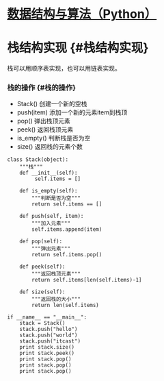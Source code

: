 # [数据结构与算法（Python）](../)

# 栈结构实现 {#栈结构实现}

栈可以用顺序表实现，也可以用链表实现。

### 栈的操作 {#栈的操作}

* Stack\(\) 创建一个新的空栈
* push\(item\) 添加一个新的元素item到栈顶
* pop\(\) 弹出栈顶元素
* peek\(\) 返回栈顶元素
* is\_empty\(\) 判断栈是否为空
* size\(\) 返回栈的元素个数

```
class Stack(object):
    """栈"""
    def __init__(self):
         self.items = []

    def is_empty(self):
        """判断是否为空"""
        return self.items == []

    def push(self, item):
        """加入元素"""
        self.items.append(item)

    def pop(self):
        """弹出元素"""
        return self.items.pop()

    def peek(self):
        """返回栈顶元素"""
        return self.items[len(self.items)-1]

    def size(self):
        """返回栈的大小"""
        return len(self.items)

if __name__ == "__main__":
    stack = Stack()
    stack.push("hello")
    stack.push("world")
    stack.push("itcast")
    print stack.size()
    print stack.peek()
    print stack.pop()
    print stack.pop()
    print stack.pop()
```



